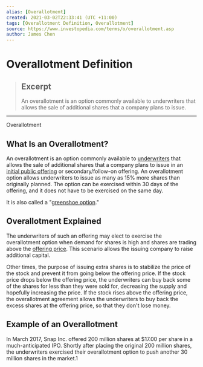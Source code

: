 ```yaml
---
alias: [Overallotment]
created: 2021-03-02T22:33:41 (UTC +11:00)
tags: [Overallotment Definition, Overallotment]
source: https://www.investopedia.com/terms/o/overallotment.asp
author: James Chen
---
```


# Overallotment Definition

> ## Excerpt
> An overallotment is an option commonly available to underwriters that allows the sale of additional shares that a company plans to issue.

---

Overallotment
## What Is an Overallotment?

An overallotment is an option commonly available to [underwriters](https://www.investopedia.com/terms/u/underwriter.asp) that allows the sale of additional shares that a company plans to issue in an [initial public offering](https://www.investopedia.com/terms/i/ipo.asp) or secondary/follow-on offering. An overallotment option allows underwriters to issue as many as 15% more shares than originally planned. The option can be exercised within 30 days of the offering, and it does not have to be exercised on the same day.

It is also called a "[greenshoe option](https://www.investopedia.com/terms/g/greenshoe.asp)."

## Overallotment Explained

The underwriters of such an offering may elect to exercise the overallotment option when demand for shares is high and shares are trading above the [offering price](https://www.investopedia.com/terms/o/offeringprice.asp). This scenario allows the issuing company to raise additional capital.

Other times, the purpose of issuing extra shares is to stabilize the price of the stock and prevent it from going below the offering price. If the stock price drops below the offering price, the underwriters can buy back some of the shares for less than they were sold for, decreasing the supply and hopefully increasing the price. If the stock rises above the offering price, the overallotment agreement allows the underwriters to buy back the excess shares at the offering price, so that they don't lose money.

## Example of an Overallotment

In March 2017, Snap Inc. offered 200 million shares at $17.00 per share in a much-anticipated IPO. Shortly after placing the original 200 million shares, the underwriters exercised their overallotment option to push another 30 million shares in the market.1
